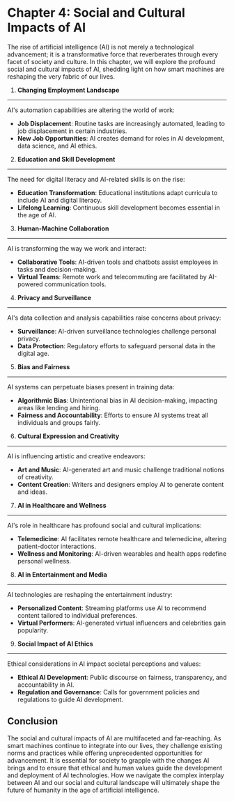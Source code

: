 Chapter 4: Social and Cultural Impacts of AI
============================================

The rise of artificial intelligence (AI) is not merely a technological advancement; it is a transformative force that reverberates through every facet of society and culture. In this chapter, we will explore the profound social and cultural impacts of AI, shedding light on how smart machines are reshaping the very fabric of our lives.

1. **Changing Employment Landscape**
------------------------------------

AI's automation capabilities are altering the world of work:

* **Job Displacement**: Routine tasks are increasingly automated, leading to job displacement in certain industries.
* **New Job Opportunities**: AI creates demand for roles in AI development, data science, and AI ethics.

2. **Education and Skill Development**
--------------------------------------

The need for digital literacy and AI-related skills is on the rise:

* **Education Transformation**: Educational institutions adapt curricula to include AI and digital literacy.
* **Lifelong Learning**: Continuous skill development becomes essential in the age of AI.

3. **Human-Machine Collaboration**
----------------------------------

AI is transforming the way we work and interact:

* **Collaborative Tools**: AI-driven tools and chatbots assist employees in tasks and decision-making.
* **Virtual Teams**: Remote work and telecommuting are facilitated by AI-powered communication tools.

4. **Privacy and Surveillance**
-------------------------------

AI's data collection and analysis capabilities raise concerns about privacy:

* **Surveillance**: AI-driven surveillance technologies challenge personal privacy.
* **Data Protection**: Regulatory efforts to safeguard personal data in the digital age.

5. **Bias and Fairness**
------------------------

AI systems can perpetuate biases present in training data:

* **Algorithmic Bias**: Unintentional bias in AI decision-making, impacting areas like lending and hiring.
* **Fairness and Accountability**: Efforts to ensure AI systems treat all individuals and groups fairly.

6. **Cultural Expression and Creativity**
-----------------------------------------

AI is influencing artistic and creative endeavors:

* **Art and Music**: AI-generated art and music challenge traditional notions of creativity.
* **Content Creation**: Writers and designers employ AI to generate content and ideas.

7. **AI in Healthcare and Wellness**
------------------------------------

AI's role in healthcare has profound social and cultural implications:

* **Telemedicine**: AI facilitates remote healthcare and telemedicine, altering patient-doctor interactions.
* **Wellness and Monitoring**: AI-driven wearables and health apps redefine personal wellness.

8. **AI in Entertainment and Media**
------------------------------------

AI technologies are reshaping the entertainment industry:

* **Personalized Content**: Streaming platforms use AI to recommend content tailored to individual preferences.
* **Virtual Performers**: AI-generated virtual influencers and celebrities gain popularity.

9. **Social Impact of AI Ethics**
---------------------------------

Ethical considerations in AI impact societal perceptions and values:

* **Ethical AI Development**: Public discourse on fairness, transparency, and accountability in AI.
* **Regulation and Governance**: Calls for government policies and regulations to guide AI development.

Conclusion
----------

The social and cultural impacts of AI are multifaceted and far-reaching. As smart machines continue to integrate into our lives, they challenge existing norms and practices while offering unprecedented opportunities for advancement. It is essential for society to grapple with the changes AI brings and to ensure that ethical and human values guide the development and deployment of AI technologies. How we navigate the complex interplay between AI and our social and cultural landscape will ultimately shape the future of humanity in the age of artificial intelligence.
